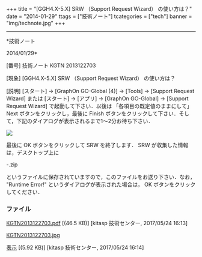 ﻿+++
title = "[GGH4.X-5.X] SRW （Support Request Wizard） の使い方は？"
date = "2014-01-29"
ttags = ["技術ノート"]
tcategories = ["tech"]
banner = "img/technote.jpg"
+++

-----------------------------------------------------------------------------------------------------------------------------

*技術ノート

2014/01/29*


[番号]
技術ノート KGTN 2013122703

[現象]
[GGH4.X-5.X] SRW （Support Request Wizard） の使い方は？

[説明]
[スタート] → [GraphOn GO-Global (4)] → [Tools] → [Support Request
Wizard] または [スタート] → [アプリ] → [GraphOn GO-Global] →
[Support Request Wizard] で起動して下さい．以後は
「各項目の既定値のままにして」 Next ボタンをクリックし，最後に Finish
ボタンをクリックして下さい．そして，下記のダイアログが表示されるまで1～2分お待ち下さい．

![](http://techreport.kitasp.net/attachments/download/3632/KGTN2013122703.jpg)

最後に OK ボタンをクリックして SRW を終了します． SRW
が収集した情報は，デスクトップ上に

-.zip

というファイルに保存されていますので，このファイルをお送り下さい．なお，
"Runtime Error!" というダイアログが表示された場合は， OK
ボタンをクリックしてください．


### ファイル

 
 


[KGTN2013122703.pdf](http://techreport.kitasp.net/attachments/download/3631/KGTN2013122703.pdf)
 [(46.5 KB)] [kitasp 技術センター, 2017/05/24
16:13]

[KGTN2013122703.jpg](http://techreport.kitasp.net/attachments/download/3632/KGTN2013122703.jpg)

[表示](http://techreport.kitasp.net/attachments/3632/KGTN2013122703.jpg "表示")
 [(5.92 KB)] [kitasp 技術センター, 2017/05/24
16:14]


 


 

